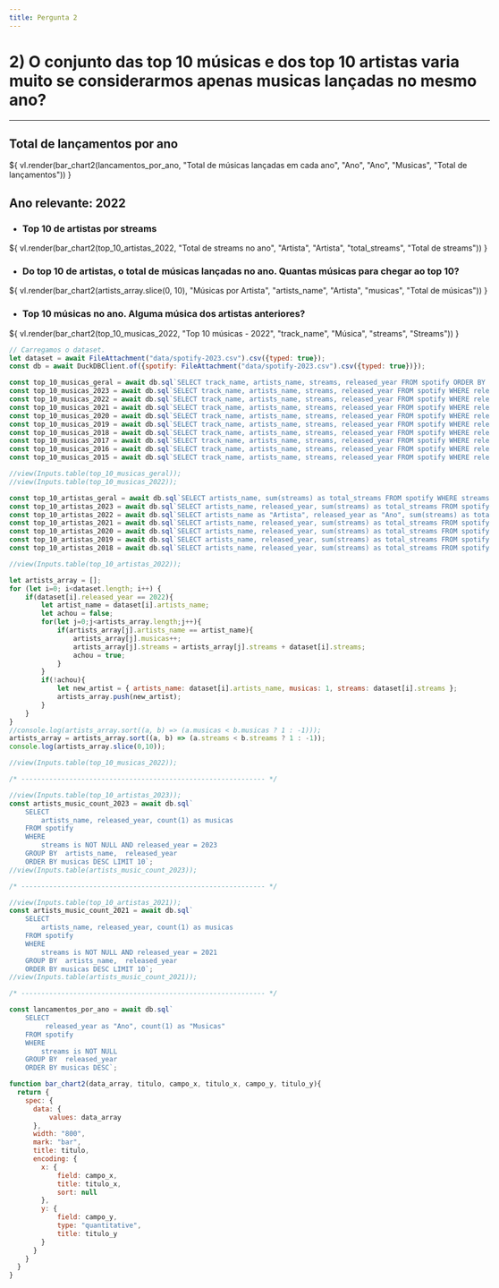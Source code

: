 ```yaml
---
title: Pergunta 2
---
```

<style> body, div, p, li, ol, h1 { max-width: none; } </style>


# 2) O conjunto das top 10 músicas e dos top 10 artistas varia muito se considerarmos apenas musicas lançadas no mesmo ano?
<hr>

## Total de lançamentos por ano

<div class="grid grid-cols-1">
  <div class="card" id="total_musicas_ano">  
      <span style="font-size: 80%;"></span>  
      ${ vl.render(bar_chart2(lancamentos_por_ano, "Total de músicas lançadas em cada ano", "Ano", "Ano", "Musicas", "Total de lançamentos")) }
  </div>  
</div>

## Ano relevante: 2022
* ### Top 10 de artistas por streams
<div class="grid grid-cols-1">
  <div class="card" id="total_musicas_ano">  
      <span style="font-size: 80%;"></span>  
      ${ vl.render(bar_chart2(top_10_artistas_2022, "Total de streams no ano", "Artista", "Artista", "total_streams", "Total de streams")) }
  </div>  
</div>

* ### Do top 10 de artistas, o total de músicas lançadas no ano. Quantas músicas para chegar ao top 10?

<div class="grid grid-cols-1">
  <div class="card" id="count_musicas_artistas">  
      <span style="font-size: 80%;"></span>  
      ${ vl.render(bar_chart2(artists_array.slice(0, 10), "Músicas por Artista", "artists_name", "Artista", "musicas", "Total de músicas")) }
  </div>  
</div>

* ### Top 10 músicas no ano. Alguma música dos artistas anteriores?

<div class="grid grid-cols-1">
  <div class="card" id="chart_top_10_musicas_2022">  
      <span style="font-size: 80%;"></span>  
      ${ vl.render(bar_chart2(top_10_musicas_2022, "Top 10 músicas - 2022", "track_name", "Música", "streams", "Streams")) }
  </div>  
</div>

```js
// Carregamos o dataset.
let dataset = await FileAttachment("data/spotify-2023.csv").csv({typed: true});
const db = await DuckDBClient.of({spotify: FileAttachment("data/spotify-2023.csv").csv({typed: true})});

const top_10_musicas_geral = await db.sql`SELECT track_name, artists_name, streams, released_year FROM spotify ORDER BY streams DESC LIMIT 10`;
const top_10_musicas_2023 = await db.sql`SELECT track_name, artists_name, streams, released_year FROM spotify WHERE released_year = '2023' ORDER BY streams DESC LIMIT 10`;
const top_10_musicas_2022 = await db.sql`SELECT track_name, artists_name, streams, released_year FROM spotify WHERE released_year = '2022' ORDER BY streams DESC LIMIT 10`;
const top_10_musicas_2021 = await db.sql`SELECT track_name, artists_name, streams, released_year FROM spotify WHERE released_year = '2021' ORDER BY streams DESC LIMIT 10`;
const top_10_musicas_2020 = await db.sql`SELECT track_name, artists_name, streams, released_year FROM spotify WHERE released_year = '2020' ORDER BY streams DESC LIMIT 10`;
const top_10_musicas_2019 = await db.sql`SELECT track_name, artists_name, streams, released_year FROM spotify WHERE released_year = '2019' ORDER BY streams DESC LIMIT 10`;
const top_10_musicas_2018 = await db.sql`SELECT track_name, artists_name, streams, released_year FROM spotify WHERE released_year = '2018' ORDER BY streams DESC LIMIT 10`;
const top_10_musicas_2017 = await db.sql`SELECT track_name, artists_name, streams, released_year FROM spotify WHERE released_year = '2017' ORDER BY streams DESC LIMIT 10`;
const top_10_musicas_2016 = await db.sql`SELECT track_name, artists_name, streams, released_year FROM spotify WHERE released_year = '2016' ORDER BY streams DESC LIMIT 10`;
const top_10_musicas_2015 = await db.sql`SELECT track_name, artists_name, streams, released_year FROM spotify WHERE released_year = '2015' ORDER BY streams DESC LIMIT 10`;

//view(Inputs.table(top_10_musicas_geral));
//view(Inputs.table(top_10_musicas_2022));

const top_10_artistas_geral = await db.sql`SELECT artists_name, sum(streams) as total_streams FROM spotify WHERE streams is NOT NULL GROUP BY artists_name ORDER BY total_streams DESC LIMIT 10`;
const top_10_artistas_2023 = await db.sql`SELECT artists_name, released_year, sum(streams) as total_streams FROM spotify WHERE streams is NOT NULL AND released_year = '2023' GROUP BY artists_name, released_year ORDER BY total_streams DESC LIMIT 10`;
const top_10_artistas_2022 = await db.sql`SELECT artists_name as "Artista", released_year as "Ano", sum(streams) as total_streams FROM spotify WHERE streams is NOT NULL AND released_year = '2022' GROUP BY artists_name, released_year ORDER BY total_streams DESC LIMIT 10`;
const top_10_artistas_2021 = await db.sql`SELECT artists_name, released_year, sum(streams) as total_streams FROM spotify WHERE streams is NOT NULL AND released_year = '2021' GROUP BY artists_name, released_year ORDER BY total_streams DESC LIMIT 10`;
const top_10_artistas_2020 = await db.sql`SELECT artists_name, released_year, sum(streams) as total_streams FROM spotify WHERE streams is NOT NULL AND released_year = '2020' GROUP BY artists_name, released_year ORDER BY total_streams DESC LIMIT 10`;
const top_10_artistas_2019 = await db.sql`SELECT artists_name, released_year, sum(streams) as total_streams FROM spotify WHERE streams is NOT NULL AND released_year = '2019' GROUP BY artists_name, released_year ORDER BY total_streams DESC LIMIT 10`;
const top_10_artistas_2018 = await db.sql`SELECT artists_name, released_year, sum(streams) as total_streams FROM spotify WHERE streams is NOT NULL AND released_year = '2018' GROUP BY artists_name, released_year ORDER BY total_streams DESC LIMIT 10`;

//view(Inputs.table(top_10_artistas_2022));

let artists_array = [];
for (let i=0; i<dataset.length; i++) {
    if(dataset[i].released_year == 2022){
        let artist_name = dataset[i].artists_name;
        let achou = false;
        for(let j=0;j<artists_array.length;j++){
            if(artists_array[j].artists_name == artist_name){
                artists_array[j].musicas++;
                artists_array[j].streams = artists_array[j].streams + dataset[i].streams;
                achou = true;
            }
        }
        if(!achou){
            let new_artist = { artists_name: dataset[i].artists_name, musicas: 1, streams: dataset[i].streams };
            artists_array.push(new_artist);
        }
    }    
}
//console.log(artists_array.sort((a, b) => (a.musicas < b.musicas ? 1 : -1)));
artists_array = artists_array.sort((a, b) => (a.streams < b.streams ? 1 : -1));
console.log(artists_array.slice(0,10));

//view(Inputs.table(top_10_musicas_2022));

/* ------------------------------------------------------------- */

//view(Inputs.table(top_10_artistas_2023));
const artists_music_count_2023 = await db.sql`
    SELECT 
        artists_name, released_year, count(1) as musicas 
    FROM spotify 
    WHERE 
        streams is NOT NULL AND released_year = 2023
    GROUP BY  artists_name,  released_year
    ORDER BY musicas DESC LIMIT 10`;
//view(Inputs.table(artists_music_count_2023));

/* ------------------------------------------------------------- */

//view(Inputs.table(top_10_artistas_2021));
const artists_music_count_2021 = await db.sql`
    SELECT 
        artists_name, released_year, count(1) as musicas 
    FROM spotify 
    WHERE 
        streams is NOT NULL AND released_year = 2021
    GROUP BY  artists_name,  released_year
    ORDER BY musicas DESC LIMIT 10`;
//view(Inputs.table(artists_music_count_2021));

/* ------------------------------------------------------------- */

const lancamentos_por_ano = await db.sql`
    SELECT 
         released_year as "Ano", count(1) as "Musicas" 
    FROM spotify 
    WHERE 
        streams is NOT NULL 
    GROUP BY  released_year
    ORDER BY musicas DESC`;

function bar_chart2(data_array, titulo, campo_x, titulo_x, campo_y, titulo_y){
  return {
    spec: {
      data: {
          values: data_array
      },
      width: "800",
      mark: "bar",
      title: titulo,
      encoding: {
        x: {
            field: campo_x,
            title: titulo_x,
            sort: null
        },
        y: {
            field: campo_y,
            type: "quantitative",
            title: titulo_y
        }                
      }
    }
  }
}

```